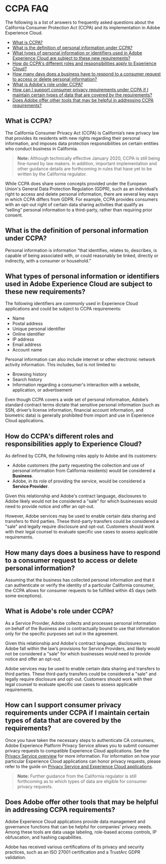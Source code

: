 # CCPA FAQ

The following is a list of answers to frequently asked questions about the California Consumer Protection Act (CCPA) and its implementation in Adobe Experience Cloud.

- [What is CCPA?](#what-is-ccpa)
- [What is the definition of personal information under CCPA?](#what-is-the-definition-of-personal-information-under-ccpa)
- [What types of personal information or identifiers used in Adobe Experience Cloud are subject to these new requirements?](#what-types-of-personal-information-or-identifiers-used-in-adobe-experience-cloud-are-subject-to-these-new-requirements)
- [How do CCPA's different roles and responsibilities apply to Experience Cloud?](#how-do-ccpas-different-roles-and-responsibilities-apply-to-experience-cloud)
- [How many days does a business have to respond to a consumer request to access or delete personal information?](#how-many-days-does-a-business-have-to-respond-to-a-consumer-request-to-access-or-delete-personal-information)
- [What is Adobe's role under CCPA?](#what-is-adobes-role-under-ccpa)
- [How can I support consumer privacy requirements under CCPA if I maintain certain types of data that are covered by the requirements?](#how-can-i-support-consumer-privacy-requirements-under-ccpa-if-i-maintain-certain-types-of-data-that-are-covered-by-the-requirements)
- [Does Adobe offer other tools that may be helpful in addressing CCPA requirements?](#does-adobe-offer-other-tools-that-may-be-helpful-in-addressing-ccpa-requirements)

## What is CCPA?

The California Consumer Privacy Act (CCPA) is California’s new privacy law that provides its residents with new rights regarding their personal information, and imposes data protection responsibilities on certain entities who conduct business in California.

> **Note:** Although technically effective January 2020, CCPA is still being fine-tuned by law makers. In addition, important implementation and other guidance details are forthcoming in rules that have yet to be written by the California regulator.   

While CCPA does share some concepts provided under the European Union's General Data Protection Regulation (GDPR), such as an individual’s right to access and delete personal information, there are several key ways in which CCPA differs from GDPR. For example, CCPA provides consumers with an opt-out right of certain data sharing activities that qualify as “selling” personal information to a third-party, rather than requiring prior consent.      

## What is the definition of personal information under CCPA?

Personal information is information “that identifies, relates to, describes, is capable of being associated with, or could reasonably be linked, directly or indirectly, with a consumer or household.”  

## What types of personal information or identifiers used in Adobe Experience Cloud are subject to these new requirements?

The following identifiers are commonly used in Experience Cloud applications and could be subject to CCPA requirements:

- Name
- Postal address
- Unique personal identifier
- Online identifier
- IP address
- Email address
- Account name

Personal information can also include internet or other electronic network activity information. This includes, but is not limited to:

- Browsing history
- Search history
- Information regarding a consumer's interaction with a website, application, or advertisement

Even though CCPA covers a wide set of personal information, Adobe’s standard contract terms dictate that sensitive personal information (such as SSN, driver’s license information, financial account information, and biometric data) is generally prohibited from import and use in Experience Cloud applications.  

## How do CCPA's different roles and responsibilities apply to Experience Cloud?

As defined by CCPA, the following roles apply to Adobe and its customers:

- Adobe customers (the party requesting the collection and use of personal information from California residents) would be considered a **Business**.  
- Adobe, in its role of providing the service, would be considered a **Service Provider**.    

Given this relationship and Adobe's contract language, disclosures to Adobe likely would not be considered a "sale" for which businesses would need to provide notice and offer an opt-out.  

However, Adobe services may be used to enable certain data sharing and transfers to third parties. These third-party transfers could be considered a "sale" and legally require disclosure and opt-out.  Customers should work with their legal counsel to evaluate specific use cases to assess applicable requirements.

## How many days does a business have to respond to a consumer request to access or delete personal information?

Assuming that the business has collected personal information and that it can authenticate or verify the identity of a particular California consumer, the CCPA allows for consumer requests to be fulfilled within 45 days (with some exceptions).   

## What is Adobe's role under CCPA?

As a Service Provider, Adobe collects and processes personal information on behalf of the Business and is contractually bound to use that information only for the specific purposes set out in the agreement.  

Given this relationship and Adobe's contract language, disclosures to Adobe fall within the law’s provisions for Service Providers, and likely would not be considered a "sale" for which businesses would need to provide notice and offer an opt-out.  

Adobe services may be used to enable certain data sharing and transfers to third parties. These third-party transfers could be considered a "sale" and legally require disclosure and opt-out.  Customers should work with their legal counsel to evaluate specific use cases to assess applicable requirements.

## How can I support consumer privacy requirements under CCPA if I maintain certain types of data that are covered by the requirements?

Once you have taken the necessary steps to authenticate CA consumers, Adobe Experience Platform Privacy Service allows you to submit consumer privacy requests to compatible Experience Cloud applications. See the [Privacy Service overview](privacy_service_overview.md) for more information. For information on how your particular Experience Cloud applications can honor privacy requests, please refer to the guide on [Privacy Service and Experience Cloud applications](../../gdpr/solutions/index.md).

> **Note:** Further guidance from the California regulator is still forthcoming as to which types of data are eligible for consumer privacy requests.

## Does Adobe offer other tools that may be helpful in addressing CCPA requirements?

Adobe Experience Cloud applications provide data management and governance functions that can be helpful for companies' privacy needs. Among these tools are data usage labeling, role-based access controls, IP obfuscation, and hashing capabilities.    

Adobe has received various certifications of its privacy and security practices, such as an ISO 27001 certification and a TrustArc GDPR validation.  